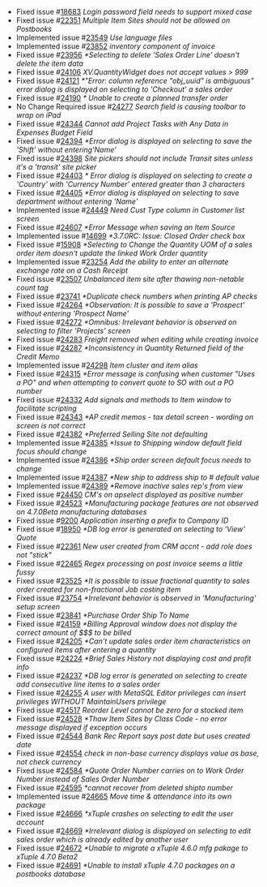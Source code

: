 - Fixed
  issue #[18683](http://www.xtuple.org/xtincident/view/bugs/18683)
  _Login password field needs to support mixed case_
- Fixed
  issue #[22351](http://www.xtuple.org/xtincident/view/bugs/22351)
  _Multiple Item Sites should not be allowed on Postbooks_
- Implemented
  issue #[23549](http://www.xtuple.org/xtincident/view/bugs/23549)
  _Use language files_
- Implemented
  issue #[23852](http://www.xtuple.org/xtincident/view/bugs/23852)
  _inventory component of invoice_
- Fixed
  issue #[23956](http://www.xtuple.org/xtincident/view/bugs/23956)
  _*Selecting to delete 'Sales Order Line' doesn't delete the item data_
- Fixed
  issue #[24106](http://www.xtuple.org/xtincident/view/bugs/24106)
  _XV.QuantityWidget does not accept values > 999_
- Fixed
  issue #[24121](http://www.xtuple.org/xtincident/view/bugs/24121)
  _*"Error: column reference "obj_uuid" is ambiguous" error dialog is displayed on selecting to 'Checkout' a sales order_
- Fixed
  issue #[24190](http://www.xtuple.org/xtincident/view/bugs/24190)
  _* Unable to create a planned transfer order_
- No Change Required
  issue #[24277](http://www.xtuple.org/xtincident/view/bugs/24277)
  _Search field is causing toolbar to wrap on iPad_
- Fixed
  issue #[24344](http://www.xtuple.org/xtincident/view/bugs/24344)
  _Cannot add Project Tasks with Any Data in Expenses Budget Field_
- Fixed
  issue #[24394](http://www.xtuple.org/xtincident/view/bugs/24394)
  _*Error dialog is displayed on selecting to save the 'Shift' without entering'Name'_
- Fixed
  issue #[24398](http://www.xtuple.org/xtincident/view/bugs/24398)
  _Site pickers should not include Transit sites unless it's a 'transit' site picker_
- Fixed
  issue #[24403](http://www.xtuple.org/xtincident/view/bugs/24403)
  _* Error dialog is displayed on selecting to create a 'Country' with 'Currency Number' entered greater than 3 characters_
- Fixed
  issue #[24405](http://www.xtuple.org/xtincident/view/bugs/24405)
  _*Error dialog is displayed on selecting to save department without entering 'Name'_
- Implemented
  issue #[24449](http://www.xtuple.org/xtincident/view/bugs/24449)
  _Need Cust Type column in Customer list screen_
- Fixed
  issue #[24607](http://www.xtuple.org/xtincident/view/bugs/24607)
  _*Error Message when saving an Item Source_
- Implemented
  issue #[14699](http://www.xtuple.org/xtincident/view/bugs/14699)
  _*3.7.0RC: Issue: Closed Order check box_
- Fixed
  issue #[15908](http://www.xtuple.org/xtincident/view/bugs/15908)
  _*Selecting to Change the Quantity UOM of a sales order item doesn't update the linked Work Order quantity_
- Implemented
  issue #[23254](http://www.xtuple.org/xtincident/view/bugs/23254)
  _Add the ability to enter an alternate exchange rate on a Cash Receipt_
- Fixed
  issue #[23507](http://www.xtuple.org/xtincident/view/bugs/23507)
  _Unbalanced item site after thawing non-netable count tag_
- Fixed
  issue #[23741](http://www.xtuple.org/xtincident/view/bugs/23741)
  _*Duplicate check numbers when printing AP checks_
- Fixed
  issue #[24264](http://www.xtuple.org/xtincident/view/bugs/24264)
  _*Observation: It is possible to save a 'Prospect' without entering 'Prospect Name'_
- Fixed
  issue #[24272](http://www.xtuple.org/xtincident/view/bugs/24272)
  _*Omnibus: Irrelevant behavior is observed on selecting to filter 'Projects' screen_
- Fixed
  issue #[24283](http://www.xtuple.org/xtincident/view/bugs/24283)
  _Freight removed when editing while creating invoice_
- Fixed
  issue #[24287](http://www.xtuple.org/xtincident/view/bugs/24287)
  _*Inconsistency in Quantity Returned field of the Credit Memo_
- Implemented
  issue #[24298](http://www.xtuple.org/xtincident/view/bugs/24298)
  _Item cluster and item alias_
- Fixed
  issue #[24315](http://www.xtuple.org/xtincident/view/bugs/24315)
  _*Error message is confusing when customer "Uses a PO" and when attempting to convert quote to SO with out a PO number_
- Fixed
  issue #[24332](http://www.xtuple.org/xtincident/view/bugs/24332)
  _Add signals and methods to Item window to facilitate scripting_
- Fixed
  issue #[24343](http://www.xtuple.org/xtincident/view/bugs/24343)
  _*AP credit memos - tax detail screen - wording on screen is not correct_
- Fixed
  issue #[24382](http://www.xtuple.org/xtincident/view/bugs/24382)
  _*Preferred Selling Site not defaulting_
- Implemented
  issue #[24385](http://www.xtuple.org/xtincident/view/bugs/24385)
  _*Issue to Shipping window default field focus should change_
- Implemented
  issue #[24386](http://www.xtuple.org/xtincident/view/bugs/24386)
  _*Ship order screen default focus needs to change_
- Implemented
  issue #[24387](http://www.xtuple.org/xtincident/view/bugs/24387)
  _*New ship to address ship to # default value_
- Implemented
  issue #[24389](http://www.xtuple.org/xtincident/view/bugs/24389)
  _*Remove inactive sales rep's from view_
- Fixed
  issue #[24450](http://www.xtuple.org/xtincident/view/bugs/24450)
  _CM's on apselect displayed as positive number_
- Fixed
  issue #[24523](http://www.xtuple.org/xtincident/view/bugs/24523)
  _*Manufacturing package features are not observed on 4.7.0Beta manufacturing databases_
- Fixed
  issue #[9200](http://www.xtuple.org/xtincident/view/bugs/9200)
  _Application inserting a prefix to Company ID_
- Fixed
  issue #[18950](http://www.xtuple.org/xtincident/view/bugs/18950)
  _*DB log error is generated on selecting to 'View' Quote_
- Fixed
  issue #[22361](http://www.xtuple.org/xtincident/view/bugs/22361)
  _New user created from CRM accnt - add role does not "stick"_
- Fixed
  issue #[22465](http://www.xtuple.org/xtincident/view/bugs/22465)
  _Regex processing on post invoice seems a little fussy_
- Fixed
  issue #[23525](http://www.xtuple.org/xtincident/view/bugs/23525)
  _*It is possible to issue fractional quantity to sales order created for non-fractional Job costing item_
- Fixed
  issue #[23754](http://www.xtuple.org/xtincident/view/bugs/23754)
  _*Irrelevant behavior is observed in 'Manufacturing' setup screen_
- Fixed
  issue #[23841](http://www.xtuple.org/xtincident/view/bugs/23841)
  _*Purchase Order Ship To Name_
- Fixed
  issue #[24159](http://www.xtuple.org/xtincident/view/bugs/24159)
  _*Billing Approval window does not display the correct amount of $$$ to be billed_
- Fixed
  issue #[24205](http://www.xtuple.org/xtincident/view/bugs/24205)
  _*Can't update sales order item characteristics on configured items after entering a quantity_
- Fixed
  issue #[24224](http://www.xtuple.org/xtincident/view/bugs/24224)
  _*Brief Sales History not displaying cost and profit info_
- Fixed
  issue #[24237](http://www.xtuple.org/xtincident/view/bugs/24237)
  _*DB log error is generated on selecting to create add consecutive line items to a sales order_
- Fixed
  issue #[24255](http://www.xtuple.org/xtincident/view/bugs/24255)
  _A user with MetaSQL Editor privileges can insert privileges WITHOUT MaintainUsers privilege_
- Fixed
  issue #[24517](http://www.xtuple.org/xtincident/view/bugs/24517)
  _Reorder Level cannot be zero for a stocked item_
- Fixed
  issue #[24528](http://www.xtuple.org/xtincident/view/bugs/24528)
  _*Thaw Item Sites by Class Code - no error message displayed if exception occurs_
- Fixed
  issue #[24544](http://www.xtuple.org/xtincident/view/bugs/24544)
  _Bank Rec Report says post date but uses created date_
- Fixed
  issue #[24554](http://www.xtuple.org/xtincident/view/bugs/24554)
  _check in non-base currency displays value as base, not check currency_
- Fixed
  issue #[24584](http://www.xtuple.org/xtincident/view/bugs/24584)
  _*Quote Order Number carries on to Work Order Number instead of Sales Order Number_
- Fixed
  issue #[24595](http://www.xtuple.org/xtincident/view/bugs/24595)
  _*cannot recover from deleted shipto number_
- Implemented
  issue #[24665](http://www.xtuple.org/xtincident/view/bugs/24665)
  _Move time & attendance into its own package_
- Fixed
  issue #[24666](http://www.xtuple.org/xtincident/view/bugs/24666)
  _*xTuple crashes on selecting to edit the user account_
- Fixed
  issue #[24669](http://www.xtuple.org/xtincident/view/bugs/24669)
  _*Irrelevant dialog is displayed on selecting to edit sales order which is already edited by another user_
- Fixed
  issue #[24672](http://www.xtuple.org/xtincident/view/bugs/24672)
  _*Unable to migrate a xTuple 4.6.0 mfg pakage to xTuple 4.7.0 Beta2_
- Fixed
  issue #[24691](http://www.xtuple.org/xtincident/view/bugs/24691)
  _*Unable to install xTuple 4.7.0 packages on a postbooks database_
